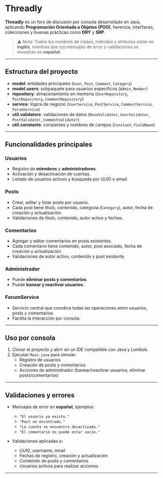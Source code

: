 # Threadly

**Threadly** es un foro de discusión por consola desarrollado en Java, aplicando **Programación Orientada a Objetos (POO)**, herencia, interfaces, colecciones y buenas prácticas como **DRY** y **SRP**.  

> ⚠️ Nota: Todos los nombres de clases, métodos y atributos están en **inglés**, mientras que los mensajes de error y validaciones se muestran en **español**.

---

## Estructura del proyecto

- **model**: entidades principales (`User`, `Post`, `Comment`, `Category`)  
- **model.users**: subpaquete para usuarios específicos (`Admin`, `Member`)  
- **repository**: almacenamiento en memoria (`UserRepository`, `PostRepository`, `CommentRepository`)  
- **service**: lógica de negocio (`UserService`, `PostService`, `CommentService`, `ForumService`)  
- **util.validators**: validaciones de datos (`BaseValidator`, `UserValidator`, `PostValidator`, `CommentValidator`)  
- **util.constants**: constantes y nombres de campos (`Constant`, `FieldName`)  

---

## Funcionalidades principales

### Usuarios
- Registro de **miembros** y **administradores**.  
- Activación y desactivación de cuentas.  
- Listado de usuarios activos y búsqueda por UUID o email.  

### Posts
- Crear, editar y listar posts por usuario.  
- Cada post tiene título, contenido, categoría (`Category`), autor, fecha de creación y actualización.  
- Validaciones de título, contenido, autor activo y fechas.

### Comentarios
- Agregar y editar comentarios en posts existentes.  
- Cada comentario tiene contenido, autor, post asociado, fecha de creación y actualización.  
- Validaciones de autor activo, contenido y post existente.

### Administrador
- Puede **eliminar posts y comentarios**.  
- Puede **banear y reactivar usuarios**.

### ForumService
- Servicio central que coordina todas las operaciones entre usuarios, posts y comentarios.  
- Facilita la interacción por consola.

---

## Uso por consola

1. Clonar el proyecto y abrir en un IDE compatible con Java y Lombok.  
2. Ejecutar `Main.java` para simular:
   - Registro de usuarios  
   - Creación de posts y comentarios  
   - Acciones de administrador (banear/reactivar usuarios, eliminar posts/comentarios)  

---

## Validaciones y errores

- Mensajes de error en **español**, ejemplos:
  - `"El usuario ya existe."`  
  - `"Post no encontrado."`  
  - `"La cuenta se encuentra desactivada."`  
  - `"El comentario no puede estar vacío."`  

- Validaciones aplicadas a:
  - UUID, username, email  
  - Fechas de registro, creación y actualización  
  - Contenido de posts y comentarios  
  - Usuarios activos para realizar acciones

---
